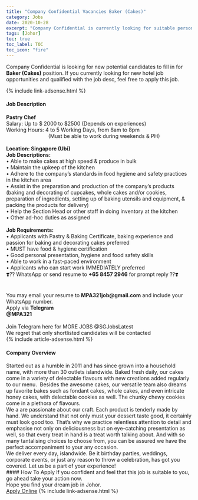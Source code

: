 ```yaml
---
title: "Company Confidential Vacancies Baker (Cakes)" 
category: Jobs 
date: 2020-10-28 
excerpt: "Company Confidential is currently looking for suitable person to fill in the Baker (Cakes) which positioned at Johor" 
tags: [Johor] 
toc: true 
toc_label: TOC 
toc_icon: "fire" 
--- 
```


<p>Company Confidential is looking for new potential candidates to fill in for <b>Baker (Cakes)</b> position. If you currently looking for new hotel job opportunities and qualified with the job desc, feel free to apply this job.
</p>{% include link-adsense.html %} 
<div><div><h4>Job Description</h4></div><div><div><span><div><div><strong>Pastry Chef</strong><div>Salary: Up to $ 2000 to $2500 (Depends on experiences)<br>Working Hours: 4 to 5 Working Days, from 8am to 8pm<br>&#160;&#160;&#160;&#160;&#160;&#160;&#160;&#160;&#160;&#160;&#160;&#160;&#160;&#160;&#160;&#160;&#160;&#160;&#160;&#160;&#160;&#160;&#160;&#160;&#160;&#160;&#160;&#160; (Must be able to work during weekends &amp; PH)</div><div><br><strong>Location: Singapore (Ubi)</strong></div><strong>Job Descriptions:</strong><br>&#8226; Able to make cakes at high speed &amp; produce in bulk<br>&#8226; Maintain the upkeep of the kitchen<br>&#8226; Adhere to the company&#8217;s standards in food hygiene and safety practices in the kitchen area<br>&#8226; Assist in the preparation and production of the company&#8217;s products (baking and decorating of cupcakes, whole cakes and/or cookies, preparation of ingredients, setting up of baking utensils and equipment, &amp; packing the products for delivery)<br>&#8226; Help the Section Head or other staff in doing inventory at the kitchen<br>&#8226; Other ad-hoc duties as assigned<div><br><strong>Job Requirements:</strong><br>&#8226; Applicants with Pastry &amp; Baking Certificate, baking experience and passion for baking and decorating cakes preferred<br>&#8226; MUST have food &amp; hygiene certification<br>&#8226; Good personal presentation, hygiene and food safety skills<br>&#8226; Able to work in a fast-paced environment<br>&#8226; Applicants who can start work IMMEDIATELY preferred</div><div>&#10083;&#65039;?? WhatsApp or send resume to <strong>+65 8457 2946</strong> for prompt reply ??&#10083;&#65039;<br>&#160;</div><div><br>You may email your resume to <strong>MPA321job@gmail.com</strong> and include your WhatsApp number.</div><div>Apply via <strong>Telegram @MPA321&#160;</strong>&#160;&#160;&#160;&#160;&#160;&#160;&#160;&#160;&#160;&#160;&#160;&#160;&#160;&#160;&#160;&#160;&#160;&#160;&#160;&#160;&#160;&#160;&#160;&#160;&#160;&#160;&#160;&#160;&#160;&#160;&#160;&#160;&#160;&#160;&#160;&#160;&#160;&#160;&#160;&#160;&#160;&#160;&#160;&#160;&#160;&#160;&#160;&#160;&#160;&#160;&#160;&#160;&#160;&#160;&#160;&#160;&#160;&#160;&#160;&#160;&#160;&#160;&#160;&#160;&#160;&#160;&#160;&#160;&#160;&#160;&#160;&#160;&#160;&#160;&#160;&#160;&#160;&#160;&#160;&#160;&#160;&#160;&#160;&#160;&#160;&#160;&#160;&#160;&#160;&#160;&#160;&#160;&#160;&#160;&#160;&#160;&#160;&#160;&#160;&#160;&#160;&#160;&#160;&#160;&#160;&#160;&#160;&#160;&#160;&#160;&#160;&#160;&#160;&#160;&#160;&#160;&#160;&#160;&#160;&#160;&#160;&#160;&#160;&#160;&#160;&#160;&#160;&#160;&#160;&#160;&#160;&#160;<br>Join Telegram here for MORE JOBS @SGJobsLatest</div><div>We regret that only shortlisted candidates will be contacted</div></div></div></span></div></div></div> 
{% include article-adsense.html %} 
<div><div><h4>Company Overview</h4></div><div><div><span><div><div>Started out as a humble in 2011 and has since grown into a household name, with more than 30 outlets islandwide. Baked fresh daily, our cakes come in a variety of delectable flavours with new creations added regularly to our menu.&#160; Besides the awesome cakes, our versatile team also dreams up favorite bakes such as fondant cakes, whole cakes, and even intricate honey cakes, with delectable cookies as well. The chunky chewy cookies come in a plethora of flavours.<div>We a are passionate about our craft. Each product is tenderly made by hand. We understand that not only must your dessert taste good, it certainly must look good too. That&#8217;s why we practice relentless attention to detail and emphasise not only on deliciousness but on eye-catching presentation as well, so that every treat in hand is a treat worth talking about. And with so many tantalising choices to choose from, you can be assured we have the perfect accompaniment to your any occasion.</div>We deliver every day, islandwide. Be it birthday parties, weddings, corporate events, or just any reason to throw a celebration, has got you covered. Let us be a part of your experience!</div></div></span></div></div></div> 
#### How To Apply 
If you confident and feel that this job is suitable to you, go ahead take your action now. <br/> 
Hope you find your dream job in Johor. <br/> 
<a href="https://www.jobstreet.com.my/en/job/baker-cakes-4413297?jobId=jobstreet-my-job-4413297" class="btn btn--info" target="_blank" rel="nofollow noopenner">Apply Online</a> 
{% include link-adsense.html %} 